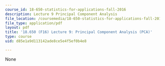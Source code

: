 ```yaml
---
course_id: 18-650-statistics-for-applications-fall-2016
description: Lecture 9 Principal Component Analysis
file_location: /coursemedia/18-650-statistics-for-applications-fall-2016/d85e1a9d113142ade8ce5e4f5ef0b4e8_MIT18_650F16_PCA.pdf
file_type: application/pdf
layout: pdf
title: '18.650 (F16) Lecture 9: Principal Component Analysis (PCA)'
type: course
uid: d85e1a9d113142ade8ce5e4f5ef0b4e8

---
```

None